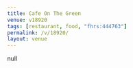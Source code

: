 ```yaml
---
title: Cafe On The Green
venue: v18920
tags: [restaurant, food, "fhrs:444763"]
permalink: /v/18920/
layout: venue
---
```

null